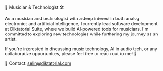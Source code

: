 🎵 Musician & Technologist 🛠️

As a musician and technologist with a deep interest in both analog electronics and artificial intelligence, I currently lead software development at Diktatorial Suite, where we build AI-powered tools for musicians. I'm committed to exploring new technologies while furthering my journey as an artist. 

If you're interested in discussing music technology, AI in audio tech, or any collaborative opportunities, please feel free to reach out to me! 🤘

📧 Contact:
selin@diktatorial.com
